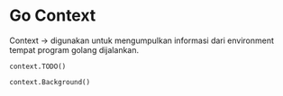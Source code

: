 # Go Context

Context -> digunakan untuk mengumpulkan informasi dari environment tempat program golang dijalankan.

```
context.TODO()
```

```
context.Background()
```

